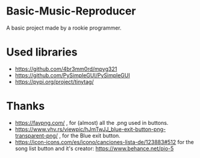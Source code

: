 # Basic-Music-Reproducer
A basic project made by a rookie programmer.

# Used libraries
- https://github.com/4br3mm0rd/mpyg321
- https://github.com/PySimpleGUI/PySimpleGUI
- https://pypi.org/project/tinytag/
# Thanks
- https://favpng.com/ , for (almost) all the .png used in buttons.
- https://www.vhv.rs/viewpic/hJmTwJJ_blue-exit-button-png-transparent-png/ , for the Blue exit button.
- https://icon-icons.com/es/icono/canciones-lista-de/123883#512 for the song list button and it's creator: https://www.behance.net/pio-5
